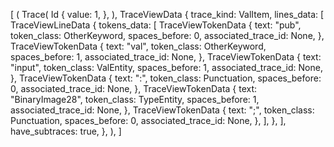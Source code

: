 [
    (
        Trace(
            Id {
                value: 1,
            },
        ),
        TraceViewData {
            trace_kind: ValItem,
            lines_data: [
                TraceViewLineData {
                    tokens_data: [
                        TraceViewTokenData {
                            text: "pub",
                            token_class: OtherKeyword,
                            spaces_before: 0,
                            associated_trace_id: None,
                        },
                        TraceViewTokenData {
                            text: "val",
                            token_class: OtherKeyword,
                            spaces_before: 1,
                            associated_trace_id: None,
                        },
                        TraceViewTokenData {
                            text: "input",
                            token_class: ValEntity,
                            spaces_before: 1,
                            associated_trace_id: None,
                        },
                        TraceViewTokenData {
                            text: ":",
                            token_class: Punctuation,
                            spaces_before: 0,
                            associated_trace_id: None,
                        },
                        TraceViewTokenData {
                            text: "BinaryImage28",
                            token_class: TypeEntity,
                            spaces_before: 1,
                            associated_trace_id: None,
                        },
                        TraceViewTokenData {
                            text: ";",
                            token_class: Punctuation,
                            spaces_before: 0,
                            associated_trace_id: None,
                        },
                    ],
                },
            ],
            have_subtraces: true,
        },
    ),
]